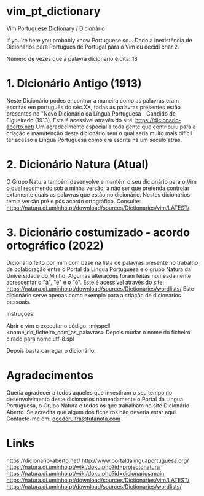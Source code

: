 # vim_pt_dictionary

Vim Portuguese Dictionary / Dicionário


If you're here you probably know Portuguese so... 
Dado à inexistência de Dicionários para Português de Portugal para o Vim eu decidi criar 2.

Número de vezes que a palavra dicionario é dita: 18

# 1. Dicionário Antigo (1913) 
Neste Dicionário podes encontrar a maneira como as palavras eram escritas em português do séc.XX, todas 
as palavras presentes estão presentes no "Novo Dicionário da Língua Portuguesa - Candido de Figueiredo (1913).
Este é acessível através do site: https://dicionario-aberto.net/
Um agradecimento especial a toda gente que contribuiu para a criação e manutenção deste dicionário sem o
qual seria muito mais difícil ter acesso à Língua Portuguesa como era escrita há um século atrás.

# 2. Dicionário Natura (Atual) 
O Grupo Natura também desenvolve e mantém o seu dicionário para o Vim o qual recomendo sob a minha versão, a não ser que pretenda controlar 
extamente quais as palavras que estão no dicionário. Nestes dicionários tem a versão pré e pós acordo ortográfico.
Consulte: https://natura.di.uminho.pt/download/sources/Dictionaries/vim/LATEST/

# 3. Dicionário costumizado - acordo ortográfico (2022)
Dicionário feito por mim com base na lista de palavras presente no trabalho de colaboração entre o Portal da 
Língua Portuguesa e o grupo Natura da Universidade do Minho.
Algumas alterações foram feitas nomeadamente acrescentar o "à", "é" e o "ó". 
Este é acessível através do site: https://natura.di.uminho.pt/download/sources/Dictionaries/wordlists/
Este dicionário serve apenas como exemplo para a criação de dicionários pessoais.

Instruções:

Abrir o vim  e executar o código:
    :mkspell <nome_do_ficheiro_com_as_palavras>
Depois mudar o nome do ficheiro cirado para 
    nome.utf-8.spl

Depois basta carregar o dicionário.

# Agradecimentos

Queria agradecer a todos aqueles que investiram o seu tempo no desenvolvimento deste dicionários
nomeadamente o Portal da Língua Portuguesa, o Grupo Natura e todos os que trabalham no site Dicionário Aberto. 
Se acredita que algum dos ficheiros não deveria estar aqui.
Contacte-me em: dcoderultra@tutanota.com

# Links
https://dicionario-aberto.net/
http://www.portaldalinguaportuguesa.org/
https://natura.di.uminho.pt/wiki/doku.php?id=projectonatura
https://natura.di.uminho.pt/wiki/doku.php?id=dicionarios:main
https://natura.di.uminho.pt/download/sources/Dictionaries/vim/LATEST/
https://natura.di.uminho.pt/download/sources/Dictionaries/wordlists/